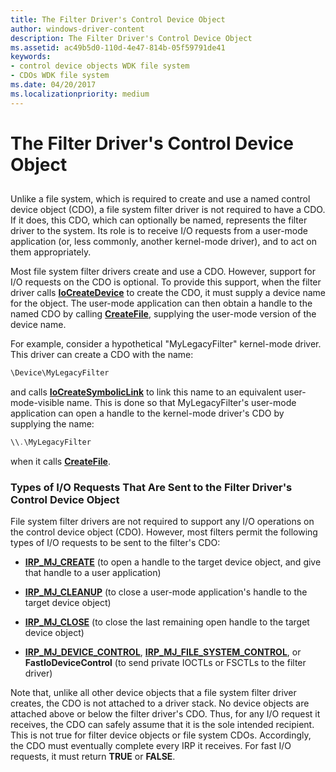 ```yaml
---
title: The Filter Driver's Control Device Object
author: windows-driver-content
description: The Filter Driver's Control Device Object
ms.assetid: ac49b5d0-110d-4e47-814b-05f59791de41
keywords:
- control device objects WDK file system
- CDOs WDK file system
ms.date: 04/20/2017
ms.localizationpriority: medium
---
```


# The Filter Driver's Control Device Object


## <span id="ddk_the_filter_drivers_control_device_object_if"></span><span id="DDK_THE_FILTER_DRIVERS_CONTROL_DEVICE_OBJECT_IF"></span>


Unlike a file system, which is required to create and use a named control device object (CDO), a file system filter driver is not required to have a CDO. If it does, this CDO, which can optionally be named, represents the filter driver to the system. Its role is to receive I/O requests from a user-mode application (or, less commonly, another kernel-mode driver), and to act on them appropriately.

Most file system filter drivers create and use a CDO. However, support for I/O requests on the CDO is optional. To provide this support, when the filter driver calls [**IoCreateDevice**](https://msdn.microsoft.com/library/windows/hardware/ff548397) to create the CDO, it must supply a device name for the object. The user-mode application can then obtain a handle to the named CDO by calling [**CreateFile**](https://msdn.microsoft.com/library/windows/desktop/aa363858), supplying the user-mode version of the device name.

For example, consider a hypothetical "MyLegacyFilter" kernel-mode driver. This driver can create a CDO with the name:

```cpp
\Device\MyLegacyFilter
```

and calls [**IoCreateSymbolicLink**](https://msdn.microsoft.com/library/windows/hardware/ff549043) to link this name to an equivalent user-mode-visible name. This is done so that MyLegacyFilter's user-mode application can open a handle to the kernel-mode driver's CDO by supplying the name:

```cpp
\\.\MyLegacyFilter
```

when it calls [**CreateFile**](https://msdn.microsoft.com/library/windows/desktop/aa363858).

### <span id="types_of_i_o_requests_that_are_sent_to_the_filter_driver_s_control_dev"></span><span id="TYPES_OF_I_O_REQUESTS_THAT_ARE_SENT_TO_THE_FILTER_DRIVER_S_CONTROL_DEV"></span>Types of I/O Requests That Are Sent to the Filter Driver's Control Device Object

File system filter drivers are not required to support any I/O operations on the control device object (CDO). However, most filters permit the following types of I/O requests to be sent to the filter's CDO:

-   [**IRP\_MJ\_CREATE**](https://msdn.microsoft.com/library/windows/hardware/ff548630) (to open a handle to the target device object, and give that handle to a user application)

-   [**IRP\_MJ\_CLEANUP**](https://msdn.microsoft.com/library/windows/hardware/ff548608) (to close a user-mode application's handle to the target device object)

-   [**IRP\_MJ\_CLOSE**](https://msdn.microsoft.com/library/windows/hardware/ff548621) (to close the last remaining open handle to the target device object)

-   [**IRP\_MJ\_DEVICE\_CONTROL**](https://msdn.microsoft.com/library/windows/hardware/ff548649), [**IRP\_MJ\_FILE\_SYSTEM\_CONTROL**](https://msdn.microsoft.com/library/windows/hardware/ff548670), or **FastIoDeviceControl** (to send private IOCTLs or FSCTLs to the filter driver)

Note that, unlike all other device objects that a file system filter driver creates, the CDO is not attached to a driver stack. No device objects are attached above or below the filter driver's CDO. Thus, for any I/O request it receives, the CDO can safely assume that it is the sole intended recipient. This is not true for filter device objects or file system CDOs. Accordingly, the CDO must eventually complete every IRP it receives. For fast I/O requests, it must return **TRUE** or **FALSE**.

 

 




